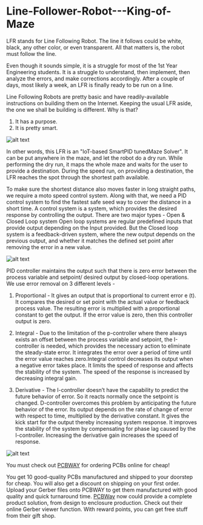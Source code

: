 # Line-Follower-Robot---King-of-Maze

LFR stands for Line Following Robot. The line it follows could be white, black, any other color, or even transparent. All that matters is, the robot must follow the line.

Even though it sounds simple, it is a struggle for most of the 1st Year Engineering students. It is a struggle to understand, then implement, then analyze the errors, and make corrections accordingly. After a couple of days, most likely a week, an LFR is finally ready to be run on a line.

Line Following Robots are pretty basic and have readily-available instructions on building them on the Internet. Keeping the usual LFR aside, the one we shall be building is different. Why is that?
1. It has a purpose.
2. It is pretty smart.

![alt text](https://hackster.imgix.net/uploads/attachments/1562635/image_qAg6ebbhe1.png?auto=compress%2Cformat&w=740&h=555&fit=max)

In other words, this LFR is an "IoT-based SmartPID tunedMaze Solver". It can be put anywhere in the maze, and let the robot do a dry run. While performing the dry run, it maps the whole maze and waits for the user to provide a destination. During the speed run, on providing a destination, the LFR reaches the spot through the shortest path available.

To make sure the shortest distance also moves faster in long straight paths, we require a moto speed control system. Along with that, we need a PID control system to find the fastest safe seed way to cover the distance in a short time.
A control system is a system, which provides the desired response by controlling the output. There are two major types - Open & Closed Loop system
Open loop systems are regular predefined inputs that provide output depending on the Input provided.
But the Closed loop system is a feedback-driven system, where the new output depends on the previous output, and whether it matches the defined set point after removing the error in a new value.

![alt text](https://hackster.imgix.net/uploads/attachments/1562682/image_eD9PSoUxgq.png?auto=compress%2Cformat&w=740&h=555&fit=max)

PID controller maintains the output such that there is zero error between the process variable and setpoint/ desired output by closed-loop operations. We use error removal on 3 different levels -

1. Proportional - It gives an output that is proportional to current error e (t). It compares the desired or set point with the actual value or feedback process value. The resulting error is multiplied with a proportional constant to get the output. If the error value is zero, then this controller output is zero.

2. Integral - Due to the limitation of the p-controller where there always exists an offset between the process variable and setpoint, the I-controller is needed, which provides the necessary action to eliminate the steady-state error. It integrates the error over a period of time until the error value reaches zero.Integral control decreases its output when a negative error takes place. It limits the speed of response and affects the stability of the system. The speed of the response is increased by decreasing integral gain.

3. Derivative - The I-controller doesn’t have the capability to predict the future behavior of error. So it reacts normally once the setpoint is changed. D-controller overcomes this problem by anticipating the future behavior of the error. Its output depends on the rate of change of error with respect to time, multiplied by the derivative constant. It gives the kick start for the output thereby increasing system response. It improves the stability of the system by compensating for phase lag caused by the I-controller. Increasing the derivative gain increases the speed of response.

![alt text](https://hackster.imgix.net/uploads/attachments/1544797/pcbway_55Vl7NMRFG.JPG?auto=compress%2Cformat&w=740&h=555&fit=max)

You must check out [PCBWAY](https://www.pcbway.com/) for ordering PCBs online for cheap!

You get 10 good-quality PCBs manufactured and shipped to your doorstep for cheap. You will also get a discount on shipping on your first order. Upload your Gerber files onto PCBWAY to get them manufactured with good quality and quick turnaround time. [PCBWay](https://www.pcbway.com/) now could provide a complete product solution, from design to enclosure production. Check out their online Gerber viewer function. With reward points, you can get free stuff from their gift shop.
